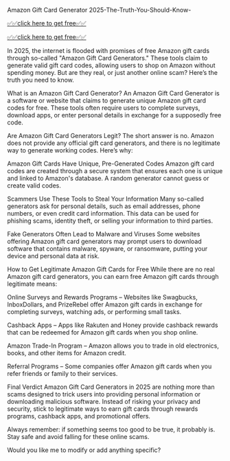 Amazon Gift Card Generator 2025-The-Truth-You-Should-Know-

[✅✅click here to get free✅✅](https://cs.offerswin.com/xxx/)

[✅✅click here to get free✅✅](https://cs.offerswin.com/xxx/)


In 2025, the internet is flooded with promises of free Amazon gift cards through so-called "Amazon Gift Card Generators." These tools claim to generate valid gift card codes, allowing users to shop on Amazon without spending money. But are they real, or just another online scam? Here’s the truth you need to know.

What is an Amazon Gift Card Generator?
An Amazon Gift Card Generator is a software or website that claims to generate unique Amazon gift card codes for free. These tools often require users to complete surveys, download apps, or enter personal details in exchange for a supposedly free code.

Are Amazon Gift Card Generators Legit?
The short answer is no. Amazon does not provide any official gift card generators, and there is no legitimate way to generate working codes. Here’s why:

Amazon Gift Cards Have Unique, Pre-Generated Codes
Amazon gift card codes are created through a secure system that ensures each one is unique and linked to Amazon's database. A random generator cannot guess or create valid codes.

Scammers Use These Tools to Steal Your Information
Many so-called generators ask for personal details, such as email addresses, phone numbers, or even credit card information. This data can be used for phishing scams, identity theft, or selling your information to third parties.

Fake Generators Often Lead to Malware and Viruses
Some websites offering Amazon gift card generators may prompt users to download software that contains malware, spyware, or ransomware, putting your device and personal data at risk.

How to Get Legitimate Amazon Gift Cards for Free
While there are no real Amazon gift card generators, you can earn free Amazon gift cards through legitimate means:

Online Surveys and Rewards Programs – Websites like Swagbucks, InboxDollars, and PrizeRebel offer Amazon gift cards in exchange for completing surveys, watching ads, or performing small tasks.

Cashback Apps – Apps like Rakuten and Honey provide cashback rewards that can be redeemed for Amazon gift cards when you shop online.

Amazon Trade-In Program – Amazon allows you to trade in old electronics, books, and other items for Amazon credit.

Referral Programs – Some companies offer Amazon gift cards when you refer friends or family to their services.

Final Verdict
Amazon Gift Card Generators in 2025 are nothing more than scams designed to trick users into providing personal information or downloading malicious software. Instead of risking your privacy and security, stick to legitimate ways to earn gift cards through rewards programs, cashback apps, and promotional offers.

Always remember: if something seems too good to be true, it probably is. Stay safe and avoid falling for these online scams.

Would you like me to modify or add anything specific?












